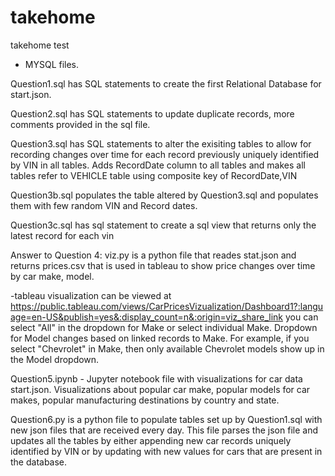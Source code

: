 # takehome
takehome test
- MYSQL files. 


Question1.sql has SQL statements to create the first Relational Database for start.json.


Question2.sql has SQL statements to update duplicate records, more comments provided in the sql file. 


Question3.sql has SQL statements to alter the exisiting tables to allow for recording changes over time for each record previously
uniquely identified by VIN in all tables. Adds RecordDate column to all tables and makes all tables refer to VEHICLE table
using composite key of RecordDate,VIN

Question3b.sql populates the table altered by Question3.sql and populates them with few random VIN and Record dates. 

Question3c.sql has sql statement to create a sql view that returns only the latest record for each vin

Answer to Question 4: viz.py is a python file that reades stat.json and returns prices.csv that is used in tableau to show price changes over time by car make,
  model. 

-tableau visualization can be viewed at 
https://public.tableau.com/views/CarPricesVizualization/Dashboard1?:language=en-US&publish=yes&:display_count=n&:origin=viz_share_link
you can select "All" in the dropdown for Make or select individual Make. Dropdown for Model changes based on linked records to Make. 
For example, if you select "Chevrolet" in Make, then only available Chevrolet models show up in the Model dropdown. 

Question5.ipynb - Jupyter notebook file with visualizations for car data start.json. 
Visualizations about popular car make, popular models for car makes, popular manufacturing destinations by country and state. 


Question6.py is a python file to populate tables set up by Question1.sql with new json files that are received every day. 
This file parses the json file and updates all the tables by either appending new car records uniquely identified by VIN or by 
updating with new values for cars that are present in the database. 

